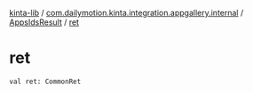[kinta-lib](../../index.md) / [com.dailymotion.kinta.integration.appgallery.internal](../index.md) / [AppsIdsResult](index.md) / [ret](./ret.md)

# ret

`val ret: CommonRet`